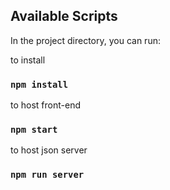 
## Available Scripts

In the project directory, you can run:

to install
### `npm install`

to host front-end
### `npm start`

to host json server
### `npm run server`
